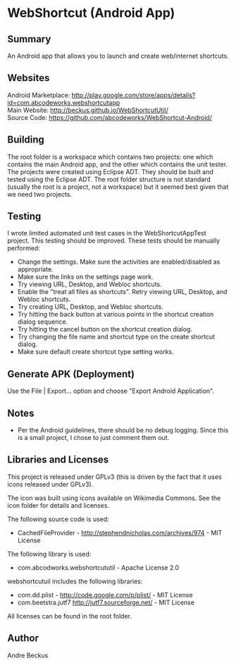 WebShortcut (Android App)
=========================

Summary
-------
An Android app that allows you to launch and create web/internet shortcuts.

Websites
--------
Android Marketplace: http://play.google.com/store/apps/details?id=com.abcodeworks.webshortcutapp<br/>
Main Website: http://beckus.github.io/WebShortcutUtil/<br/>
Source Code: https://github.com/abcodeworks/WebShortcut-Android/<br/>

Building
--------
The root folder is a workspace which contains two projects:
one which contains the main Android app, and the other
which contains the unit tester.  The projects were created using
Eclipse ADT.  They should be built and tested using the Eclipse ADT.
The root folder structure is not standard (usually the root is a project,
not a workspace) but it seemed best given that we need two projects.

Testing
-------
I wrote limited automated unit test cases in the
WebShortcutAppTest project.  This testing should be improved.
These tests should be manually performed:
- Change the settings.  Make sure the activities are enabled/disabled
  as appropriate.
- Make sure the links on the settings page work.
- Try viewing URL, Desktop, and Webloc shortcuts.
- Enable the "treat all files as shortcuts".
  Retry viewing URL, Desktop, and Webloc shortcuts.
- Try creating URL, Desktop, and Webloc shortcuts.
- Try hitting the back button at various points in the
  shortcut creation dialog sequence.
- Try hitting the cancel button on the shortcut creation dialog.
- Try changing the file name and shortcut type on the create shortcut dialog.
- Make sure default create shortcut type setting works.

Generate APK (Deployment)
-------------------------
Use the File | Export... option and choose "Export Android Application".

Notes
------
- Per the Android guidelines, there should be no debug logging.
  Since this is a small project, I chose to just comment them out.

Libraries and Licenses
----------------------
This project is released under GPLv3 (this is driven by the fact
that it uses icons released under GPLv3).

The icon was built using icons available on Wikimedia Commons.
See the icon folder for details and licenses.

The following source code is used:
-   CachedFileProvider - http://stephendnicholas.com/archives/974 - MIT License

The following library is used:
-   com.abcodworks.webshortcututil - Apache License 2.0

webshortcutuil includes the following libraries:
-   com.dd.plist - http://code.google.com/p/plist/ - MIT License
-   com.beetstra.jutf7 http://jutf7.sourceforge.net/ - MIT License

All licenses can be found in the root folder.

Author
------
Andre Beckus
 
